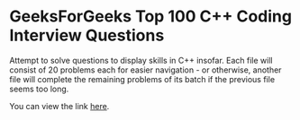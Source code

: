 # GeeksForGeeks Top 100 C++ Coding Interview Questions
Attempt to solve questions to display skills in C++ insofar. Each file will consist of 20 problems each for easier navigation - or otherwise, another file will complete the remaining problems of its batch if the previous file seems too long.

You can view the link [here](https://www.geeksforgeeks.org/cpp-coding-interview-questions-and-answers/#).
